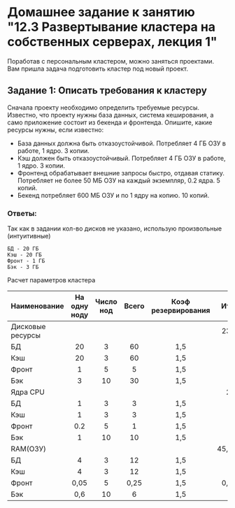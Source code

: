 # Домашнее задание к занятию "12.3 Развертывание кластера на собственных серверах, лекция 1"
Поработав с персональным кластером, можно заняться проектами. Вам пришла задача подготовить кластер под новый проект.

## Задание 1: Описать требования к кластеру
Сначала проекту необходимо определить требуемые ресурсы. Известно, что проекту нужны база данных, система кеширования, а само приложение состоит из бекенда и фронтенда. Опишите, какие ресурсы нужны, если известно:

* База данных должна быть отказоустойчивой. Потребляет 4 ГБ ОЗУ в работе, 1 ядро. 3 копии.
* Кэш должен быть отказоустойчивый. Потребляет 4 ГБ ОЗУ в работе, 1 ядро. 3 копии.
* Фронтенд обрабатывает внешние запросы быстро, отдавая статику. Потребляет не более 50 МБ ОЗУ на каждый экземпляр, 0.2 ядра. 5 копий.
* Бекенд потребляет 600 МБ ОЗУ и по 1 ядру на копию. 10 копий.

### Ответы:

Так как в задании кол-во дисков не указано, использую произвольные (интуитивные)

    БД - 20 ГБ
    Кэш - 20 ГБ
    Фронт - 1 ГБ
    Бэк - 3 ГБ

Расчет параметров кластера


| Наименование |	На одну ноду |	Число нод |	Всего |	Коэф резервирования	| Итого |
|:-------------|:---------------:|:----------:|:-----:|:-------------------:|------:|
|Дисковые ресурсы|	             |            |       |                     |  232,5|
|БД            |	    20	     |     3	  |   60  |         1,5	        |   90  |
|Кэш	       |        20	     |     3	  |   60  |         1,5	        |   90  |
|Фронт	       |        1	     |     5	  |   5	  |         1,5	        |   7,5 |
|Бэк	       |        3	     |     10	  |   30  |       	1,5	        |   45  |
|Ядра CPU	   |                 |            |       |                     |   25,5|
|БД	           |        1	     |      3	  |   3   |       	1,5	        |   4,5 |
|Кэш	       |        1	     |      3	  |   3	  |         1,5    	    |   4,5 | 
|Фронт	       |        0.2	     |      5	  |   1	  |         1,5	        |   1,5 |
|Бэк	       |        1	     |      10	  |   10  |       	1,5	        |    15 |
|RAM(ОЗУ)	   |                 |            |       |                     | 45,375|
|БД	           |        4	     |       3	  |   12  |      	1,5	        |  18   |
|Кэш	       |        4	     |       3	  |   12  |      	1,5	        |  18   |
|Фронт	       |       0,05	     |       5	  |  0,25 |      	1,5	        | 0,375 |
|Бэк	       |        0,6	     |       10	  |    6  |         1,5	        |    9  |
